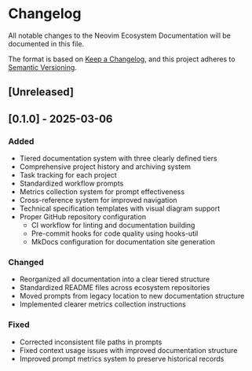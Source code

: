 # Changelog

All notable changes to the Neovim Ecosystem Documentation will be documented in this file.

The format is based on [Keep a Changelog](https://keepachangelog.com/en/1.0.0/),
and this project adheres to [Semantic Versioning](https://semver.org/spec/v2.0.0.html).

## [Unreleased]

## [0.1.0] - 2025-03-06

### Added
- Tiered documentation system with three clearly defined tiers
- Comprehensive project history and archiving system
- Task tracking for each project
- Standardized workflow prompts
- Metrics collection system for prompt effectiveness
- Cross-reference system for improved navigation
- Technical specification templates with visual diagram support
- Proper GitHub repository configuration
  - CI workflow for linting and documentation building
  - Pre-commit hooks for code quality using hooks-util
  - MkDocs configuration for documentation site generation

### Changed
- Reorganized all documentation into a clear tiered structure
- Standardized README files across ecosystem repositories
- Moved prompts from legacy location to new documentation structure
- Implemented clearer metrics collection instructions

### Fixed
- Corrected inconsistent file paths in prompts
- Fixed context usage issues with improved documentation structure
- Improved prompt metrics system to preserve historical records